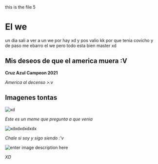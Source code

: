 this is the file 5
# El we

un dia sali a ver a un we por hay xd y pos valio kk por que tenia covicho y 
de paso me ebarro el we pero todo esta bien master xd

## Mis deseos de que el america muera :V
**Cruz Azul Campeon 2021**

*America al decenso >:v*

## Imagenes tontas
![xd](https://es-static.z-dn.net/files/d4a/4e04d0c589fa2a3c2ae2052ff6fae348.jpg)

*Este es un meme que pregunta a que venia*

![xdxdxdxdxdx](https://i.pinimg.com/originals/62/62/b8/6262b818aa8ee8e96b2a9065e50f00b6.png)

*Chale si soy y sigo siendo :'v*

![enter image description here](https://imagenes.t13.cl/images/original/2016/04/1460154368-hqdefault.jpg)

*XD*

